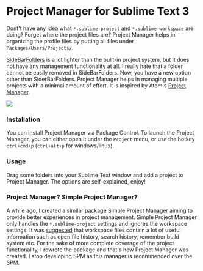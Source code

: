 Project Manager for Sublime Text 3
===

Dont't have any idea what `*.sublime-project` and `*.sublime-workspace` are doing? Forget where the project files are? Project Manager helps in organizing the profile files by putting all files under `Packages/Users/Projects/`.

[SideBarFolders](https://github.com/SublimeText/SideBarFolders) is a lot lighter than the bulit-in project system, but it does not have any management functionality at all. I really hate that a folder cannot be easily removed in SideBarFolders. Now, you have a new option other than SiderBarFolders. Project Manager helps in managing multiple projects with a minimal amount of effort. It is inspired by Atom's [Project Manager](https://atom.io/packages/project-manager).

![](https://raw.githubusercontent.com/randy3k/Project-Manager/master/pm.png)

### Installation

You can install Project Manager via Package Control. To launch the Project Manager, you can either open it under the `Project` menu, or use the hotkey `ctrl+cmd+p` (`ctrl+alt+p` for windows/linux).

### Usage
Drag some folders into your Sublime Text window and add a project to Project Manager. The options are self-explained, enjoy!

### Project Manager? Simple Project Manager?

A while ago, I created a similar package [Simple Project Manager](https://github.com/randy3k/Simple-Project-Manager) aiming to provide better experiences in project management. Simple Project Manager only handles the `*.sublime-project` settings and ignores the workspace settings. It was [suggested](http://www.sublimetext.com/forum/viewtopic.php?f=5&t=16683) that workspace files contain a lot of useful information such as open file history, search history, remember build system etc. For the sake of more complete coverage of the project functionality, I rewrote the package and that's how Project Manager was created. I stop developing SPM as this manager is recommended over the SPM.
